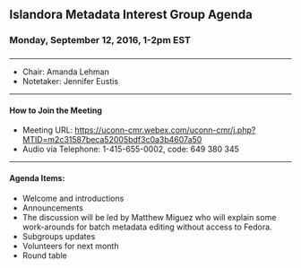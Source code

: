 ## Islandora Metadata Interest Group Agenda
### Monday, September 12, 2016, 1-2pm EST
### 
---
* Chair: Amanda Lehman
* Notetaker: Jennifer Eustis

---

#### How to Join the Meeting  
* Meeting URL: https://uconn-cmr.webex.com/uconn-cmr/j.php?MTID=m2c31587beca52005bdf3c0a3b4607a50
* Audio via Telephone: 1-415-655-0002, code: 649 380 345

---

#### Agenda Items:
* Welcome and introductions
* Announcements  
* The discussion will be led by Matthew Miguez who will explain some work-arounds for batch metadata editing without access to Fedora.
* Subgroups updates
* Volunteers for next month
* Round table
